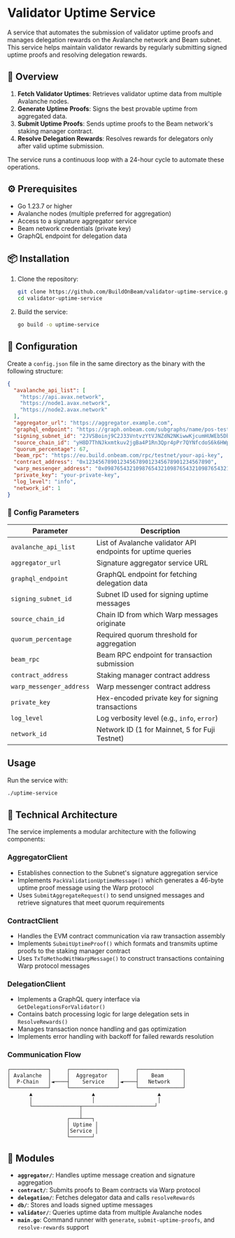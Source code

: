 # Validator Uptime Service

A service that automates the submission of validator uptime proofs and manages delegation rewards on the Avalanche network and Beam subnet. This service helps maintain validator rewards by regularly submitting signed uptime proofs and resolving delegation rewards.

## 🧭 Overview

1. **Fetch Validator Uptimes**: Retrieves validator uptime data from multiple Avalanche nodes.
2. **Generate Uptime Proofs**: Signs the best provable uptime from aggregated data.
3. **Submit Uptime Proofs**: Sends uptime proofs to the Beam network's staking manager contract.
4. **Resolve Delegation Rewards**: Resolves rewards for delegators only after valid uptime submission.

The service runs a continuous loop with a 24-hour cycle to automate these operations.

## ⚙️ Prerequisites

- Go 1.23.7 or higher
- Avalanche nodes (multiple preferred for aggregation)
- Access to a signature aggregator service
- Beam network credentials (private key)
- GraphQL endpoint for delegation data

## 📦 Installation

1. Clone the repository:
   ```bash
   git clone https://github.com/BuildOnBeam/validator-uptime-service.git
   cd validator-uptime-service
   ```

2. Build the service:
   ```bash
   go build -o uptime-service
   ```

## 🔧 Configuration

Create a `config.json` file in the same directory as the binary with the following structure:

```json
{
  "avalanche_api_list": [
    "https://api.avax.network",
    "https://node1.avax.network",
    "https://node2.avax.network"
  ],
  "aggregator_url": "https://aggregator.example.com",
  "graphql_endpoint": "https://graph.onbeam.com/subgraphs/name/pos-testnet/graphql",
  "signing_subnet_id": "2JVSBoinj9C2J33VntvzYtVJNZdN2NKiwwKjcumHUWEb5DbBrm",
  "source_chain_id": "yH8D7ThNJkxmtkuv2jgBa4P1Rn3Qpr4pPr7QYNfcdoS6k6HWp",
  "quorum_percentage": 67,
  "beam_rpc": "https://eu.build.onbeam.com/rpc/testnet/your-api-key",
  "contract_address": "0x1234567890123456789012345678901234567890",
  "warp_messenger_address": "0x0987654321098765432109876543210987654321",
  "private_key": "your-private-key",
  "log_level": "info",
  "network_id": 1
}
```

### 🧾 Config Parameters

| Parameter | Description |
|-----------|-------------|
| `avalanche_api_list` | List of Avalanche validator API endpoints for uptime queries |
| `aggregator_url` | Signature aggregator service URL |
| `graphql_endpoint` | GraphQL endpoint for fetching delegation data |
| `signing_subnet_id` | Subnet ID used for signing uptime messages |
| `source_chain_id` | Chain ID from which Warp messages originate |
| `quorum_percentage` | Required quorum threshold for aggregation |
| `beam_rpc` | Beam RPC endpoint for transaction submission |
| `contract_address` | Staking manager contract address |
| `warp_messenger_address` | Warp messenger contract address |
| `private_key` | Hex-encoded private key for signing transactions |
| `log_level` | Log verbosity level (e.g., `info`, `error`) |
| `network_id` | Network ID (1 for Mainnet, 5 for Fuji Testnet) |

## Usage

Run the service with:

```bash
./uptime-service
```

## 🧱 Technical Architecture

The service implements a modular architecture with the following components:

### AggregatorClient
- Establishes connection to the Subnet's signature aggregation service
- Implements `PackValidationUptimeMessage()` which generates a 46-byte uptime proof message using the Warp protocol
- Uses `SubmitAggregateRequest()` to send unsigned messages and retrieve signatures that meet quorum requirements

### ContractClient
- Handles the EVM contract communication via raw transaction assembly
- Implements `SubmitUptimeProof()` which formats and transmits uptime proofs to the staking manager contract
- Uses `TxToMethodWithWarpMessage()` to construct transactions containing Warp protocol messages

### DelegationClient
- Implements a GraphQL query interface via `GetDelegationsForValidator()`
- Contains batch processing logic for large delegation sets in `ResolveRewards()`
- Manages transaction nonce handling and gas optimization
- Implements error handling with backoff for failed rewards resolution

### Communication Flow
```
┌────────────┐     ┌───────────────┐     ┌──────────────┐
│ Avalanche  │     │  Aggregator   │     │    Beam      │
│  P-Chain   │◄────┤    Service    │◄────┤   Network    │
└────────────┘     └───────────────┘     └──────────────┘
       ▲                   ▲                    ▲
       │                   │                    │
       └───────────────┬───────────────────────┘
                       │
                   ┌───┴───┐
                   │ Uptime │
                   │Service │
                   └───────┘
```

## 📁 Modules

- **`aggregator/`**: Handles uptime message creation and signature aggregation
- **`contract/`**: Submits proofs to Beam contracts via Warp protocol
- **`delegation/`**: Fetches delegator data and calls `resolveRewards`
- **`db/`**: Stores and loads signed uptime messages
- **`validator/`**: Queries uptime data from multiple Avalanche nodes
- **`main.go`**: Command runner with `generate`, `submit-uptime-proofs`, and `resolve-rewards` support
```

